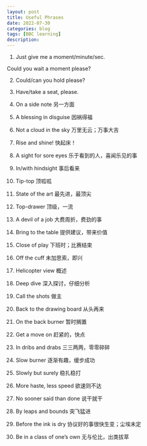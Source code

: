 ```yaml
---
layout: post
title: Useful Phrases
date: 2022-07-30
categories: blog
tags: [BBC learning]
description:
---
```



1. Just give me a moment/minute/sec.

Could you wait a moment please?

2. Could/can you hold please?

3. Have/take a seat, please.

4. On a side note  另一方面

5. A blessing in disguise  因祸得福

6. Not a cloud in the sky  万里无云；万事大吉

7. Rise and shine! 快起床！

8.  A sight for sore eyes  乐于看到的人，喜闻乐见的事
   
9.  In/with hindsight  事后看来
    
10. Tip-top 顶呱呱
    
11. State of the art 最先进，最顶尖

12. Top-drawer 顶级，一流

13. A devil of a job 大费周折，费劲的事

14. Bring to the table 提供建议，带来价值

15. Close of play 下班时；比赛结束

16. Off the cuff 未加思索，即兴

17. Helicopter view 概述

18. Deep dive 深入探讨，仔细分析

19. Call the shots 做主

20. Back to the drawing board 从头再来

21. On the back burner 暂时搁置

22. Get a move on 赶紧的，快点

23. In dribs and drabs 三三两两，零零碎碎

24. Slow burner 逐渐有趣，缓步成功

25. Slowly but surely 稳扎稳打
    
26. More haste, less speed 欲速则不达

27. No sooner said than done 说干就干

28. By leaps and bounds 突飞猛进

29. Before the ink is dry 协议好的事很快生变；尘埃未定

30. Be in a class of one’s own 无与伦比，出类拔萃

